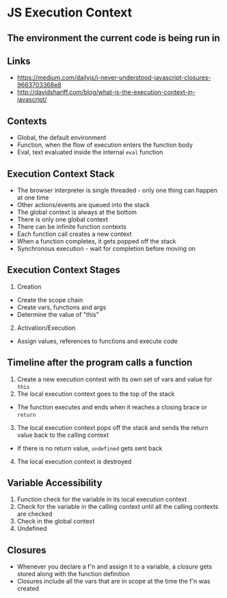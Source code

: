 # JS Execution Context
## The environment the current code is being run in

## Links
- https://medium.com/dailyjs/i-never-understood-javascript-closures-9663703368e8
- http://davidshariff.com/blog/what-is-the-execution-context-in-javascript/

## Contexts
- Global, the default environment
- Function, when the flow of execution enters the function body
- Eval, text evaluated inside the internal ```eval``` function

## Execution Context Stack
- The browser interpreter is single threaded - only one thing can happen at one time
- Other actions/events are queued into the stack
- The global context is always at the bottom
- There is only one global context
- There can be infinite function contexts
- Each function call creates a new context
- When a function completes, it gets popped off the stack
- Synchronous execution - wait for completion before moving on

## Execution Context Stages
1. Creation
  - Create the scope chain
  - Create vars, functions and args
  - Determine the value of "this"
2. Activation/Execution
  - Assign values, references to functions and execute code

## Timeline after the program calls a function
1. Create a new execution contest with its own set of vars and value for ```this```
2. The local execution context goes to the top of the stack
  - The function executes and ends when it reaches a closing brace or ```return```
3. The local execution context pops off the stack and sends the return value back to the calling context
  - If there is no return value, ```undefined``` gets sent back
4. The local execution context is destroyed

## Variable Accessibility
1. Function check for the variable in its local execution context
2. Check for the variable in the calling context until all the calling contexts are checked
3. Check in the global context
4. Undefined

## Closures
- Whenever you declare a f'n and assign it to a variable, a *closure* gets stored along with the function definition
- Closures include all the vars that are in scope at the time the f'n was created

